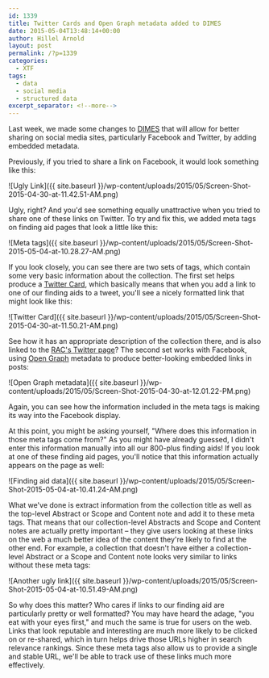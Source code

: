 ```yaml
---
id: 1339
title: Twitter Cards and Open Graph metadata added to DIMES
date: 2015-05-04T13:48:14+00:00
author: Hillel Arnold
layout: post
permalink: /?p=1339
categories:
  - XTF
tags:
  - data
  - social media
  - structured data
excerpt_separator: <!--more-->
---
```

Last week, we made some changes to [DIMES](http://dimes.rockarch.org/xtf/search) that will allow for better sharing on social media sites, particularly Facebook and Twitter, by adding embedded metadata.<!--more-->

Previously, if you tried to share a link on Facebook, it would look something like this:

![Ugly Link]({{ site.baseurl }}/wp-content/uploads/2015/05/Screen-Shot-2015-04-30-at-11.42.51-AM.png)

Ugly, right? And you'd see something equally unattractive when you tried to share one of these links on Twitter. To try and fix this, we added meta tags on finding aid pages that look a little like this:

![Meta tags]({{ site.baseurl }}/wp-content/uploads/2015/05/Screen-Shot-2015-05-04-at-10.28.27-AM.png)

If you look closely, you can see there are two sets of tags, which contain some very basic information about the collection. The first set helps produce a [Twitter Card](https://dev.twitter.com/cards/overview), which basically means that when you add a link to one of our finding aids to a tweet, you'll see a nicely formatted link that might look like this:

![Twitter Card]({{ site.baseurl }}/wp-content/uploads/2015/05/Screen-Shot-2015-04-30-at-11.50.21-AM.png)

See how it has an appropriate description of the collection there, and is also linked to the [RAC's Twitter page](https://twitter.com/rockarch_org)? The second set works with Facebook, using [Open Graph](https://developers.facebook.com/docs/sharing/opengraph) metadata to produce better-looking embedded links in posts:

![Open Graph metadata]({{ site.baseurl }}/wp-content/uploads/2015/05/Screen-Shot-2015-04-30-at-12.01.22-PM.png)

Again, you can see how the information included in the meta tags is making its way into the Facebook display.

At this point, you might be asking yourself, "Where does this information in those meta tags come from?" As you might have already guessed, I didn't enter this information manually into all our 800-plus finding aids! If you look at one of these finding aid pages, you'll notice that this information actually appears on the page as well:

![Finding aid data]({{ site.baseurl }}/wp-content/uploads/2015/05/Screen-Shot-2015-05-04-at-10.41.24-AM.png)

What we've done is extract information from the collection title as well as the top-level Abstract or Scope and Content note and add it to these meta tags. That means that our collection-level Abstracts and Scope and Content notes are actually pretty important – they give users looking at these links on the web a much better idea of the content they're likely to find at the other end. For example, a collection that doesn't have either a collection-level Abstract or a Scope and Content note looks very similar to links without these meta tags:

![Another ugly link]({{ site.baseurl }}/wp-content/uploads/2015/05/Screen-Shot-2015-05-04-at-10.51.49-AM.png)

So why does this matter? Who cares if links to our finding aid are particularly pretty or well formatted? You may have heard the adage, "you eat with your eyes first," and much the same is true for users on the web. Links that look reputable and interesting are much more likely to be clicked on or re-shared, which in turn helps drive those URLs higher in search relevance rankings. Since these meta tags also allow us to provide a single and stable URL, we'll be able to track use of these links much more effectively.
